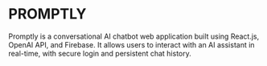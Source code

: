 # PROMPTLY
Promptly is a conversational AI chatbot web application built using React.js, OpenAI API, and Firebase. It allows users to interact with an AI assistant in real-time, with secure login and persistent chat history.
